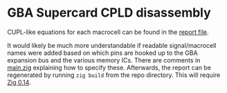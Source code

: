 # GBA Supercard CPLD disassembly

CUPL-like equations for each macrocell can be found in the [report file](./report.html).

It would likely be much more understandable if readable signal/macrocell names were added based on which pins are hooked up to the GBA expansion bus and the various memory ICs.  There are comments in [main.zig](./main.zig) explaining how to specify these.  Afterwards, the report can be regenerated by running `zig build` from the repo directory.  This will require [Zig 0.14](https://ziglang.org/download/#release-0.14.0).
